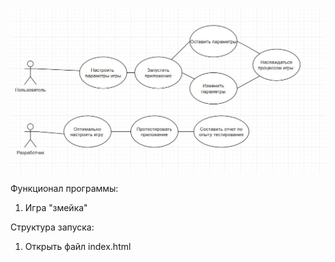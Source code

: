 ![диаграмма вариантов использования](uml.jpg)



Функционал программы:
1) Игра "змейка"

Структура запуска:
1) Открыть файл index.html
